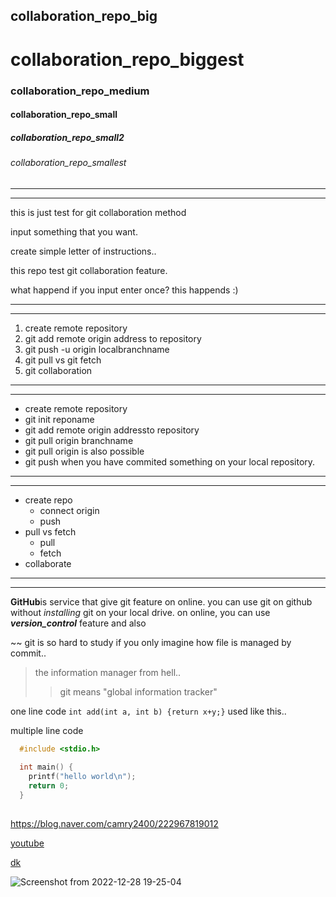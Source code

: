 ## collaboration_repo_big

# collaboration_repo_biggest

### collaboration_repo_medium

#### collaboration_repo_small

##### collaboration_repo_small2

###### collaboration_repo_smallest

-----
- - -

this is just test for git collaboration method

input something that you want.

create simple letter of instructions..

this repo test git collaboration feature.

what happend if you input enter once?
this happends :)

- - -
------

1. create remote repository
2. git add remote origin address to repository
3. git push -u origin localbranchname
4. git pull vs git fetch
5. git collaboration

-----
-----

* create remote repository
* git init reponame
* git add remote origin addressto repository
* git pull origin branchname
* git pull origin is also possible
* git push when you have commited something on your local repository.

- - -
- - -

+ create repo
  + connect origin
  + push
+ pull vs fetch
  + pull
  + fetch
+ collaborate


---
---

**GitHub**is service that give git feature on online.
you can use git on github without *installing* git on your local drive.
on online, you can use ***version_control*** feature and also

~~ git is so hard to study if you only imagine how file is managed by commit..

> the information manager from hell.. 
> > git means "global information tracker"

one line code `int add(int a, int b) {return x+y;}` used like this..

multiple line code 
```c
  #include <stdio.h>
  
  int main() {
    printf("hello world\n");
    return 0;
  }
  
 ```
<https://blog.naver.com/camry2400/222967819012>

[youtube](https://www.youtube.com/@Producerdk)

[dk](https://www.youtube.com/@Producerdk, "audio youtuber")



![Screenshot from 2022-12-28 19-25-04](https://user-images.githubusercontent.com/108476332/209797754-58889f2a-c3c3-4732-8028-803a50081e2b.png)


